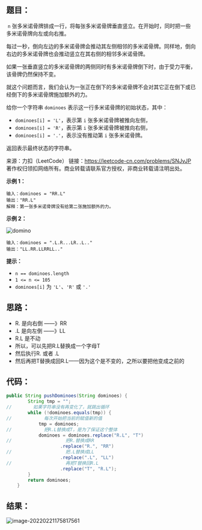 ## 题目：

​	`n` 张多米诺骨牌排成一行，将每张多米诺骨牌垂直竖立。在开始时，同时把一些多米诺骨牌向左或向右推。

每过一秒，倒向左边的多米诺骨牌会推动其左侧相邻的多米诺骨牌。同样地，倒向右边的多米诺骨牌也会推动竖立在其右侧的相邻多米诺骨牌。

如果一张垂直竖立的多米诺骨牌的两侧同时有多米诺骨牌倒下时，由于受力平衡， 该骨牌仍然保持不变。

就这个问题而言，我们会认为一张正在倒下的多米诺骨牌不会对其它正在倒下或已经倒下的多米诺骨牌施加额外的力。

给你一个字符串 `dominoes` 表示这一行多米诺骨牌的初始状态，其中：

- `dominoes[i] = 'L'`，表示第 `i` 张多米诺骨牌被推向左侧，
- `dominoes[i] = 'R'`，表示第 `i` 张多米诺骨牌被推向右侧，
- `dominoes[i] = '.'`，表示没有推动第 `i` 张多米诺骨牌。

返回表示最终状态的字符串。



来源：力扣（LeetCode） 链接：https://leetcode-cn.com/problems/SNJvJP 著作权归领扣网络所有。商业转载请联系官方授权，非商业转载请注明出处。

<!--more-->

**示例 1：**

```
输入：dominoes = "RR.L"
输出："RR.L"
解释：第一张多米诺骨牌没有给第二张施加额外的力。
```

**示例 2：**

![domino](https://gitee.com/misteryliu/typora/raw/master/image/domino.png)

```
输入：dominoes = ".L.R...LR..L.."
输出："LL.RR.LLRRLL.."
```

**提示：**

- `n == dominoes.length`
- `1 <= n <= 105`
- `dominoes[i]` 为 `'L'`、`'R'` 或 `'.'`

## 思路：

- R. 是向右倒 ——》RR
- .L 是向左倒 ——》LL
- R.L 是不动
- 所以，可以先把R.L替换成一个字母T
- 然后执行R. 或者 .L
- 然后再把T替换成回R.L——因为这个是不变的，之所以要把他变成之前的

## 代码：

```java
public String pushDominoes(String dominoes) {
        String tmp = "";
//        如果字符串没有再变化了，就跳出循环
        while (!dominoes.equals(tmp)) {
//            每次开始把当前的赋值新的值
            tmp = dominoes;
//            把R.L替换成T，是为了保证这个整体
            dominoes = dominoes.replace("R.L", "T")
//                    把R.替换成RR
                    .replace("R.", "RR")
//                    把.L替换成LL
                    .replace(".L", "LL")
//                    再把T替换回R.L
                    .replace("T", "R.L");
        }
        return dominoes;
    }
```

## 结果：

![image-20220221175817561](https://gitee.com/misteryliu/typora/raw/master/image/image-20220221175817561.png)
